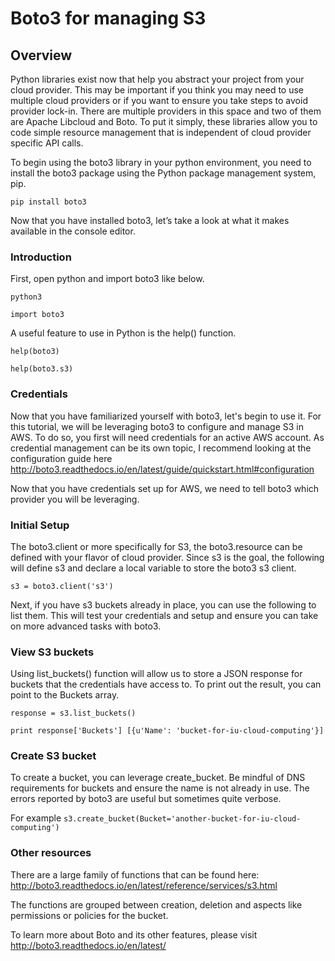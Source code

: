 # Boto3 for managing S3

## Overview
Python libraries exist now that help you abstract your project from your cloud 
provider. This may be important if you think you may need to use multiple cloud 
providers or if you want to ensure you take steps to avoid provider lock-in. 
There are multiple providers in this space and two of them are Apache Libcloud 
and Boto. To put it simply, these libraries allow you to code simple resource 
management that is independent of cloud provider specific API calls. 

To begin using the boto3 library in your python environment, you need to install the boto3 package using the Python package management system, pip.

`pip install boto3`

Now that you have installed boto3, let’s take a look at what it makes available in the console editor.

### Introduction

First, open python and import boto3 like below.

`python3`

`import boto3`

A useful feature to use in Python is the help() function.

`help(boto3)`

`help(boto3.s3)`

### Credentials

Now that you have familiarized yourself with boto3, let's begin to use it. For this tutorial, we will be leveraging boto3 to configure and manage S3 in AWS. To do so, you first will need credentials for an active AWS account. As credential management can be its own topic, I recommend looking at the configuration guide here http://boto3.readthedocs.io/en/latest/guide/quickstart.html#configuration

Now that you have credentials set up for AWS, we need to tell boto3 which provider you will be leveraging. 

### Initial Setup

The boto3.client or more specifically for S3, the boto3.resource can be defined with your flavor of cloud provider. Since s3 is the goal, the following will define s3 and declare a local variable to store the boto3 s3 client.

`s3 = boto3.client('s3')`

Next, if you have s3 buckets already in place, you can use the following to list them. This will test your credentials and setup and ensure you can take on more advanced tasks with boto3.

### View S3 buckets

Using list_buckets() function will allow us to store a JSON response for buckets that the credentials have access to. To print out the result, you can point to the Buckets array.

`response = s3.list_buckets()`

`print response['Buckets']
[{u'Name': 'bucket-for-iu-cloud-computing'}]`

### Create S3 bucket

To create a bucket, you can leverage create_bucket. Be mindful of DNS requirements for buckets and ensure the name is not already in use. The errors reported by boto3 are useful but sometimes quite verbose.

For example
`s3.create_bucket(Bucket='another-bucket-for-iu-cloud-computing')`

### Other resources

There are a large family of functions that can be found here:
http://boto3.readthedocs.io/en/latest/reference/services/s3.html

The functions are grouped between creation, deletion and aspects like permissions or policies for the bucket.

To learn more about Boto and its other features, please visit http://boto3.readthedocs.io/en/latest/
